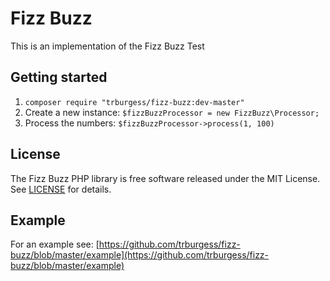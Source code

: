 # Fizz Buzz
This is an implementation of the Fizz Buzz Test

## Getting started

1. `composer require "trburgess/fizz-buzz:dev-master"`
2. Create a new instance: `$fizzBuzzProcessor = new FizzBuzz\Processor;
`
3. Process the numbers: `$fizzBuzzProcessor->process(1, 100)`

## License

The Fizz Buzz PHP library is free software released under the MIT License. See [LICENSE](LICENSE) for details.

## Example

For an example see: [https://github.com/trburgess/fizz-buzz/blob/master/example](https://github.com/trburgess/fizz-buzz/blob/master/example)
